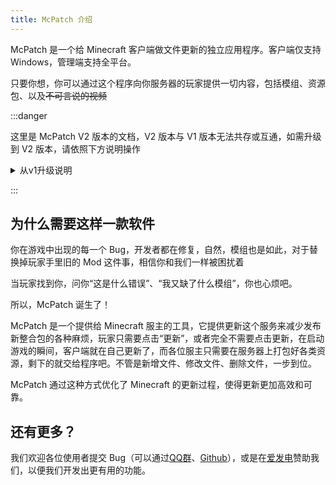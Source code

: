 ```yaml
---
title: McPatch 介绍
---
```


McPatch 是一个给 Minecraft 客户端做文件更新的独立应用程序。客户端仅支持Windows，管理端支持全平台。

只要你想，你可以通过这个程序向你服务器的玩家提供一切内容，包括模组、资源包、以及~~不可言说的视频~~

:::danger

这里是 McPatch V2 版本的文档，V2 版本与 V1 版本无法共存或互通，如需升级到 V2 版本，请依照下方说明操作

<details>
    <summary>从v1升级说明</summary>

    首先，v1和v2不兼容，无法用v1的热升级功能来更新版本。安装v2前需要先删掉v1版本的全部文件再从头安装。

    如果你是第一次使用这个软件，请忽略这个升级说明。

    下面是v2版本相较v1版本的一些改动，请先看过之后，再决定要不要升级。

    ### 新功能（相较v1）

    1. 客户端支持按需下载，通过其它方式提前更新的文件，在下载时会被跳过，不会重复下载
    2. 管理端现在自带一个内置的小服务端，使用tcp协议和客户端通信，无需再担心备案的问题
    3. 管理端支持上传脚本模板，每次打包后都会按模板生成一个脚本，用来一键上传更新包文件

    ### 改进（相较v1）

    1. 优化管理端文件结构，省去了history目录的设计，硬盘占用减少三分之一
    2. 更新包每次都记录完整文件，避免客户端文件因玩家被修改导致无法更新
    3. 客户端修复窗口无响应和下载限速的问题，现在可以跑到更快的下载速度

    ### 取舍（相较v1）

    2.0版本相比1.0做出了一些功能上的取舍，以下是1.0支持，2.0不支持的功能列表：

    1. 客户端仅支持Windows 10或更新的操作系统（不支持Android手机端和其他操作系统，包括Windows 7和更旧的系统）
    2. 客户端不再支持sftp（使用管理端内置的tcp协议替代了）
    3. 管理端目前提供Windows x86和Linux x86打包，其它平台需要自己构建打包
    4. 管理端现在使用纯命令行启动，而不是1.0版本的交互式命令行（方便其它脚本调用）

</details>

:::

## 为什么需要这样一款软件

你在游戏中出现的每一个 Bug，开发者都在修复，自然，模组也是如此，对于替换掉玩家手里旧的 Mod 这件事，相信你和我们一样被困扰着

当玩家找到你，问你“这是什么错误”、“我又缺了什么模组”，你也心烦吧。

所以，McPatch 诞生了！

McPatch 是一个提供给 Minecraft 服主的工具，它提供更新这个服务来减少发布新整合包的各种麻烦，玩家只需要点击“更新”，或者完全不需要点击更新，在启动游戏的瞬间，客户端就在自己更新了，而各位服主只需要在服务器上打包好各类资源，剩下的就交给程序吧。不管是新增文件、修改文件、删除文件，一步到位。

McPatch 通过这种方式优化了 Minecraft 的更新过程，使得更新更加高效和可靠。

## 还有更多？
我们欢迎各位使用者提交 Bug（可以通过[QQ群](https://jq.qq.com/?_wv=1027&k=PqAEtn39)、[Github](https://github.com/BalloonUpdate)），或是在[爱发电](https://afdian.net/a/aprilforest)赞助我们，以便我们开发出更有用的功能。


